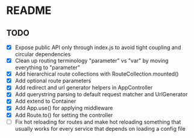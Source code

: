 # README

## TODO

- [x] Expose public API only through index.js to avoid tight coupling and circular dependencies
- [x] Clean up routing terminology "parameter" vs "var" by moving everything to "parameter"
- [x] Add hierarchical route collections with RouteCollection.mounted()
- [x] Add optional route parameters
- [x] Add redirect and url generator helpers in AppController
- [x] Add querystring parsing to default request matcher and UrlGenerator
- [x] Add extend to Container
- [x] Add App.use() for applying middleware
- [x] Add Route.to() for setting the controller
- [ ] Fix hot reloading for routes and make hot reloading something that usually works for 
      every service that depends on loading a config file
